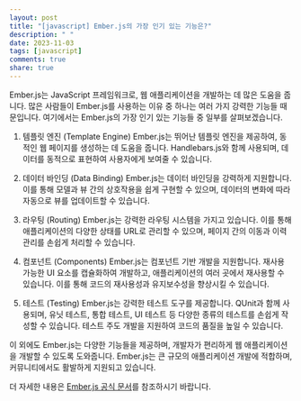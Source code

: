 ```yaml
---
layout: post
title: "[javascript] Ember.js의 가장 인기 있는 기능은?"
description: " "
date: 2023-11-03
tags: [javascript]
comments: true
share: true
---
```


Ember.js는 JavaScript 프레임워크로, 웹 애플리케이션을 개발하는 데 많은 도움을 줍니다. 많은 사람들이 Ember.js를 사용하는 이유 중 하나는 여러 가지 강력한 기능들 때문입니다. 여기에서는 Ember.js의 가장 인기 있는 기능들 중 일부를 살펴보겠습니다.

1. 템플릿 엔진 (Template Engine)
   Ember.js는 뛰어난 템플릿 엔진을 제공하여, 동적인 웹 페이지를 생성하는 데 도움을 줍니다. Handlebars.js와 함께 사용되며, 데이터를 동적으로 표현하여 사용자에게 보여줄 수 있습니다.

2. 데이터 바인딩 (Data Binding)
   Ember.js는 데이터 바인딩을 강력하게 지원합니다. 이를 통해 모델과 뷰 간의 상호작용을 쉽게 구현할 수 있으며, 데이터의 변화에 따라 자동으로 뷰를 업데이트할 수 있습니다.

3. 라우팅 (Routing)
   Ember.js는 강력한 라우팅 시스템을 가지고 있습니다. 이를 통해 애플리케이션의 다양한 상태를 URL로 관리할 수 있으며, 페이지 간의 이동과 이력 관리를 손쉽게 처리할 수 있습니다.

4. 컴포넌트 (Components)
   Ember.js는 컴포넌트 기반 개발을 지원합니다. 재사용 가능한 UI 요소를 캡슐화하여 개발하고, 애플리케이션의 여러 곳에서 재사용할 수 있습니다. 이를 통해 코드의 재사용성과 유지보수성을 향상시킬 수 있습니다.

5. 테스트 (Testing)
   Ember.js는 강력한 테스트 도구를 제공합니다. QUnit과 함께 사용되며, 유닛 테스트, 통합 테스트, UI 테스트 등 다양한 종류의 테스트를 손쉽게 작성할 수 있습니다. 테스트 주도 개발을 지원하여 코드의 품질을 높일 수 있습니다.

이 외에도 Ember.js는 다양한 기능들을 제공하며, 개발자가 편리하게 웹 애플리케이션을 개발할 수 있도록 도와줍니다. Ember.js는 큰 규모의 애플리케이션 개발에 적합하며, 커뮤니티에서도 활발하게 지원되고 있습니다.

더 자세한 내용은 [Ember.js 공식 문서](https://emberjs.com)를 참조하시기 바랍니다.